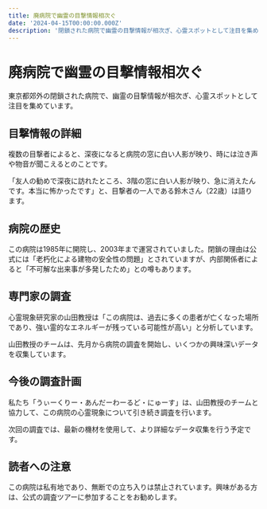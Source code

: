 ```yaml
---
title: 廃病院で幽霊の目撃情報相次ぐ
date: '2024-04-15T00:00:00.000Z'
description: '閉鎖された病院で幽霊の目撃情報が相次ぎ、心霊スポットとして注目を集めている'
---
```


# 廃病院で幽霊の目撃情報相次ぐ

東京都郊外の閉鎖された病院で、幽霊の目撃情報が相次ぎ、心霊スポットとして注目を集めています。

## 目撃情報の詳細

複数の目撃者によると、深夜になると病院の窓に白い人影が映り、時には泣き声や物音が聞こえるとのことです。

「友人の勧めで深夜に訪れたところ、3階の窓に白い人影が映り、急に消えたんです。本当に怖かったです」と、目撃者の一人である鈴木さん（22歳）は語ります。

## 病院の歴史

この病院は1985年に開院し、2003年まで運営されていました。閉鎖の理由は公式には「老朽化による建物の安全性の問題」とされていますが、内部関係者によると「不可解な出来事が多発したため」との噂もあります。

## 専門家の調査

心霊現象研究家の山田教授は「この病院は、過去に多くの患者が亡くなった場所であり、強い霊的なエネルギーが残っている可能性が高い」と分析しています。

山田教授のチームは、先月から病院の調査を開始し、いくつかの興味深いデータを収集しています。

## 今後の調査計画

私たち「うぃーくりー・あんだーわーるど・にゅーす」は、山田教授のチームと協力して、この病院の心霊現象について引き続き調査を行います。

次回の調査では、最新の機材を使用して、より詳細なデータ収集を行う予定です。

## 読者への注意

この病院は私有地であり、無断での立ち入りは禁止されています。興味がある方は、公式の調査ツアーに参加することをお勧めします。
